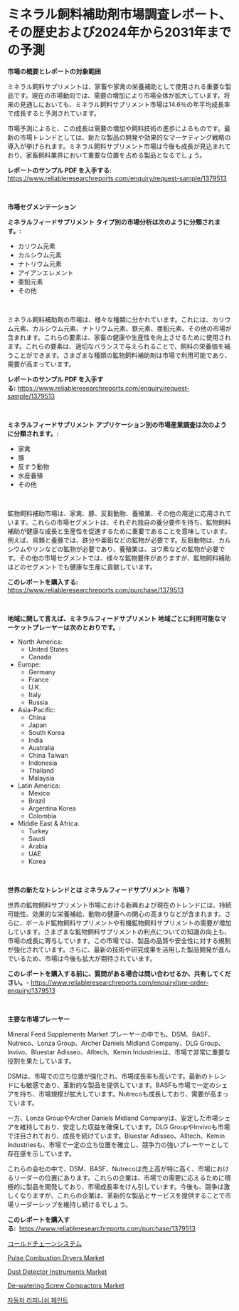 <p><h1>ミネラル飼料補助剤市場調査レポート、その歴史および2024年から2031年までの予測</h1></p><p><strong>市場の概要とレポートの対象範囲</strong></p>
<p><p>ミネラル飼料サプリメントは、家畜や家禽の栄養補助として使用される重要な製品です。現在の市場動向では、需要の増加により市場全体が拡大しています。将来の見通しにおいても、ミネラル飼料サプリメント市場は14.6％の年平均成長率で成長すると予測されています。</p><p>市場予測によると、この成長は需要の増加や飼料技術の進歩によるものです。最新の市場トレンドとしては、新たな製品の開発や効果的なマーケティング戦略の導入が挙げられます。ミネラル飼料サプリメント市場は今後も成長が見込まれており、家畜飼料業界において重要な位置を占める製品となるでしょう。</p></p>
<p><strong>レポートのサンプル PDF を入手する:</strong> <a href="https://www.reliableresearchreports.com/enquiry/request-sample/1379513">https://www.reliableresearchreports.com/enquiry/request-sample/1379513</a></p>
<p>&nbsp;</p>
<p><strong>市場セグメンテーション</strong></p>
<p><strong>ミネラルフィードサプリメント タイプ別の市場分析は次のように分類されます。:</strong></p>
<p><ul><li>カリウム元素</li><li>カルシウム元素</li><li>ナトリウム元素</li><li>アイアンエレメント</li><li>亜鉛元素</li><li>その他</li></ul></p>
<p>&nbsp;</p>
<p><p>ミネラル飼料補助剤の市場は、様々な種類に分かれています。これには、カリウム元素、カルシウム元素、ナトリウム元素、鉄元素、亜鉛元素、その他の市場が含まれます。これらの要素は、家畜の健康や生産性を向上させるために使用されます。これらの要素は、適切なバランスで与えられることで、飼料の栄養価を補うことができます。さまざまな種類の鉱物飼料補助剤は市場で利用可能であり、需要が高まっています。</p></p>
<p><strong>レポートのサンプル PDF を入手する:</strong>&nbsp;<a href="https://www.reliableresearchreports.com/enquiry/request-sample/1379513">https://www.reliableresearchreports.com/enquiry/request-sample/1379513</a></p>
<p>&nbsp;</p>
<p><strong> ミネラルフィードサプリメント アプリケーション別の市場産業調査は次のように分類されます。:</strong></p>
<p><ul><li>家禽</li><li>豚</li><li>反すう動物</li><li>水産養殖</li><li>その他</li></ul></p>
<p>&nbsp;</p>
<p><p>鉱物飼料補助市場は、家禽、豚、反芻動物、養殖業、その他の用途に応用されています。これらの市場セグメントは、それぞれ独自の養分要件を持ち、鉱物飼料補助が健康な成長と生産性を促進するために重要であることを意味しています。例えば、鳥類と養豚では、鉄分や亜鉛などの鉱物が必要です。反芻動物は、カルシウムやリンなどの鉱物が必要であり、養殖業は、ヨウ素などの鉱物が必要です。その他の市場セグメントでは、様々な鉱物要件がありますが、鉱物飼料補助はどのセグメントでも健康な生産に貢献しています。</p></p>
<p><strong>このレポートを購入する:</strong>&nbsp; <a href="https://www.reliableresearchreports.com/purchase/1379513">https://www.reliableresearchreports.com/purchase/1379513</a></p>
<p>&nbsp;</p>
<p><strong>地域に関して言えば、ミネラルフィードサプリメント 地域ごとに利用可能なマーケットプレーヤーは次のとおりです。:</strong></p>
<p><ul>
    <li>
        North America:
        <ul>
            <li>United States</li>
            <li>Canada</li>
        </ul>
    </li>
    <li>
        Europe:
        <ul>
            <li>Germany</li>
            <li>France</li>
            <li>U.K.</li>
            <li>Italy</li>
            <li>Russia</li>
        </ul>
    </li>
    <li>
        Asia-Pacific:
        <ul>
            <li>China</li>
            <li>Japan</li>
            <li>South Korea</li>
            <li>India</li>
            <li>Australia</li>
            <li>China Taiwan</li>
            <li>Indonesia</li>
            <li>Thailand</li>
            <li>Malaysia</li>
        </ul>
    </li>
    <li>
        Latin America:
        <ul>
            <li>Mexico</li>
            <li>Brazil</li>
            <li>Argentina Korea</li>
            <li>Colombia</li>
        </ul>
    </li>
    <li>
        Middle East & Africa:
        <ul>
            <li>Turkey</li>
            <li>Saudi</li>
            <li>Arabia</li>
            <li>UAE</li>
            <li>Korea</li>
        </ul>
    </li>
    </ul></p>
<p>&nbsp;</p>
<p><strong>世界の新たなトレンドとは ミネラルフィードサプリメント 市場？</strong></p>
<p><p>世界の鉱物飼料サプリメント市場における新興および現在のトレンドには、持続可能性、効果的な栄養補給、動物の健康への関心の高まりなどが含まれます。さらに、ボールド鉱物飼料サプリメントや有機鉱物飼料サプリメントの需要が増加しています。さまざまな鉱物飼料サプリメントの利点についての知識の向上も、市場の成長に寄与しています。この市場では、製品の品質や安全性に対する規制が強化されています。さらに、最新の技術や研究成果を活用した製品開発が進んでいるため、市場は今後も拡大が期待されています。</p></p>
<p><strong>このレポートを購入する前に、質問がある場合は問い合わせるか、共有してください。</strong>- <a href="https://www.reliableresearchreports.com/enquiry/pre-order-enquiry/1379513">https://www.reliableresearchreports.com/enquiry/pre-order-enquiry/1379513</a></p>
<p>&nbsp;</p>
<p><strong>主要な市場プレーヤー</strong></p>
<p><p>Mineral Feed Supplements Market プレーヤーの中でも、DSM、BASF、Nutreco、Lonza Group、Archer Daniels Midland Company、DLG Group、Invivo、Bluestar Adisseo、Alltech、Kemin Industriesは、市場で非常に重要な役割を果たしています。</p><p>DSMは、市場での立ち位置が強化され、市場成長率も高いです。最新のトレンドにも敏感であり、革新的な製品を提供しています。BASFも市場で一定のシェアを持ち、市場規模が拡大しています。Nutrecoも成長しており、需要が高まっています。</p><p>一方、Lonza GroupやArcher Daniels Midland Companyは、安定した市場シェアを維持しており、安定した収益を確保しています。DLG GroupやInvivoも市場で注目されており、成長を続けています。Bluestar Adisseo、Alltech、Kemin Industriesも、市場で一定の立ち位置を確立し、競争力の強いプレーヤーとして存在感を示しています。</p><p>これらの会社の中で、DSM、BASF、Nutrecoは売上高が特に高く、市場におけるリーダーの位置にあります。これらの企業は、市場での需要に応えるために積極的に製品を開発しており、市場成長率をけん引しています。今後も、競争は激しくなりますが、これらの企業は、革新的な製品とサービスを提供することで市場リーダーシップを維持し続けるでしょう。</p></p>
<p><strong>このレポートを購入する:</strong>&nbsp;&nbsp;<a href="https://www.reliableresearchreports.com/purchase/1379513">https://www.reliableresearchreports.com/purchase/1379513</a></p>
<p><p><a href="https://github.com/zekaoe592392/Market-Research-Report-List-1/blob/main/3807294186611.md">コールドチェーンシステム</a></p><p><a href="https://issuu.com/reportprime-2/docs/pulse-combustion-dryers-market-size-2030.pptx">Pulse Combustion Dryers Market</a></p><p><a href="https://five-trouble-98a.notion.site/Dust-Detector-Instruments-Market-Share-Market-New-Trends-Analysis-Report-By-Type-By-Application--367241cb7e6844a882b9cbc73adca1b4">Dust Detector Instruments Market</a></p><p><a href="https://issuu.com/reportprime-2/docs/de-watering-screw-compactors-market-size-2030.pptx">De-watering Screw Compactors Market</a></p><p><a href="https://github.com/crfsywufhm81415/Market-Research-Report-List-1/blob/main/4818079186576.md">자동차 리피니쉬 페인트</a></p></p>